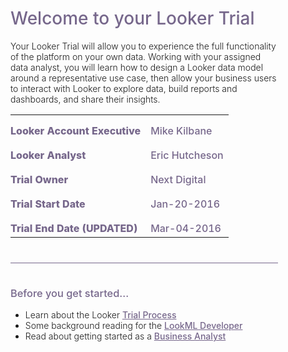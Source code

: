<div style="width:85%">
<h1 style="padding-bottom:0px;color:#76678b;font-weight:500">Welcome to your Looker Trial</h1>
<p style="font-weight: 300">Your Looker Trial will allow you to experience the full functionality of the platform on your own data.  Working with your assigned data analyst, you will learn how to design a Looker data model around a representative use case, then allow your business users to interact with Looker to explore data, build reports and dashboards, and share their insights.</p>
<div >
<table style="width:100%;border-left:none;border:none;font-size:16px;" >
  <tr style="border-left:none;padding-left:0px;">
    <td style="font-weight:800;padding-top:15px;color:#76678b;border:none;padding-left:0px;">Looker Account Executive</td>
    <td style="font-weight:500;padding-top:15px;color:#76678b;border:none;">Mike Kilbane</td> 
  </tr>
  <tr>
    <td style="font-weight:800;padding-top:15px;color:#76678b;border:none;padding-left:0px;">Looker Analyst</td>
    <td style="font-weight:500;padding-top:15px;color:#76678b;border:none;">Eric Hutcheson</td> 
  </tr>
  <tr>
    <td style="font-weight:800;padding-top:15px;color:#76678b;border:none;padding-left:0px;">Trial Owner</td>
    <td style="font-weight:500;padding-top:15px;color:#76678b;border:none;">Next Digital</td> 
  </tr>
  <tr>
    <td style="font-weight:800;padding-top:15px;color:#76678b;border:none;padding-left:0px;">Trial Start Date</td>
    <td style="font-weight:500;padding-top:15px;color:#76678b;border:none">Jan-20-2016</td> 
  </tr>
  <tr>
    <td style="font-weight:800;padding-top:15px;color:#76678b;border:none;padding-left:0px;">Trial End Date (UPDATED)</td>
    <td style="font-weight:500;padding-top:15px;color:#76678b;border:none">Mar-04-2016</td> 
  </tr>
</table>
</div>
<div style="background-color:#76678b;height:1px;width:100%;margin-top:40px"></div>
<h3 style="font-weight:500;padding-top:15px;color:#76678b;">Before you get started...</h3>
<!--<h3>-->

<ul style="font-weight: 300">
<li>Learn about the Looker <a href="2_trial_process.md" style="font-weight:500;color:#76678b;text-decoration:underline;">Trial Process</a>
</td> </li>
<li>  Some background reading for the 
  <a href="3_lookml_developer_101.md" style="font-weight:500;color:#76678b;text-decoration:underline;">LookML Developer</a>
  </li>
<li>Read about getting started as a <a href="4_business_analyst_101.md" style="font-weight:500;color:#76678b;text-decoration:underline;">Business Analyst</a></li>

</ul>



</div>
